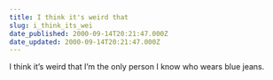 ```yaml
---
title: I think it's weird that
slug: i_think_its_wei
date_published: 2000-09-14T20:21:47.000Z
date_updated: 2000-09-14T20:21:47.000Z
---
```


I think it’s weird that I’m the only person I know who wears blue jeans.
